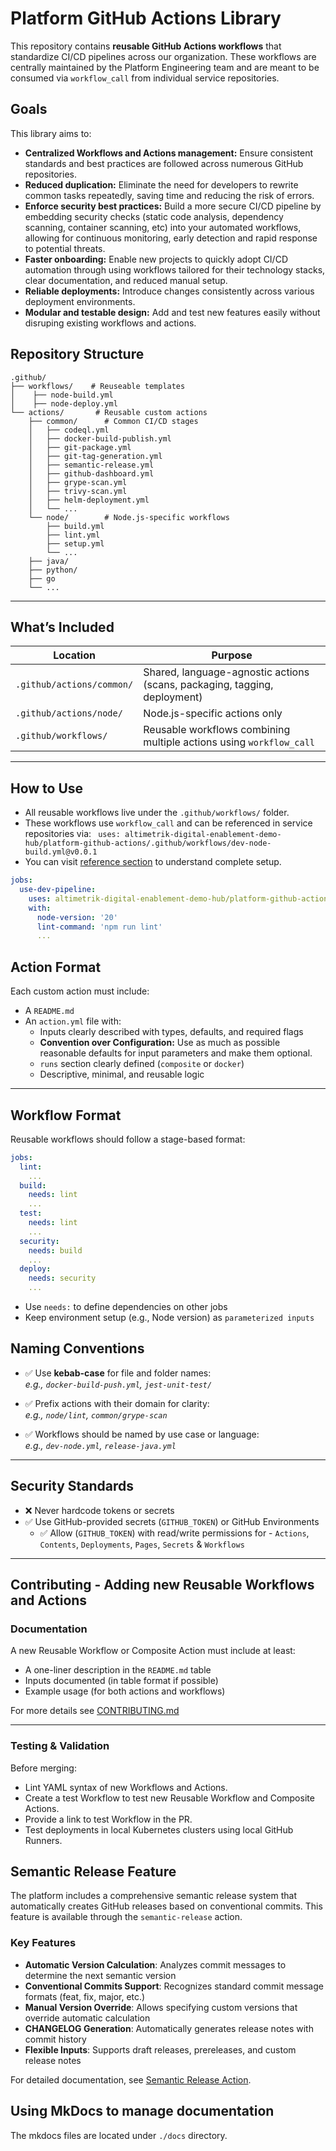 # Platform GitHub Actions Library

This repository contains **reusable GitHub Actions workflows** that standardize CI/CD pipelines across our organization. These workflows are centrally maintained by the Platform Engineering team and are meant to be consumed via `workflow_call` from individual service repositories.


## Goals

This library aims to:

- **Centralized Workflows and Actions management:** Ensure consistent standards and best practices are followed across numerous GitHub repositories.
- **Reduced duplication:** Eliminate the need for developers to rewrite common tasks repeatedly, saving time and reducing the risk of errors.
- **Enforce security best practices:** Build a more secure CI/CD pipeline by embedding security checks (static code analysis, dependency scanning, container scanning, etc) into your automated workflows, allowing for continuous monitoring, early detection and rapid response to potential threats.
- **Faster onboarding:** Enable new projects to quickly adopt CI/CD automation through using workflows tailored for their technology stacks, clear documentation, and reduced manual setup.
- **Reliable deployments:** Introduce changes consistently across various deployment environments.
- **Modular and testable design:** Add and test new features easily without disruping existing workflows and actions.

## Repository Structure

```plaintext
.github/
├── workflows/    # Reuseable templates
│    ├── node-build.yml   
│    ├── node-deploy.yml  
└── actions/       # Reusable custom actions
    ├── common/      # Common CI/CD stages
    │   ├── codeql.yml
    │   ├── docker-build-publish.yml
    │   ├── git-package.yml
    │   ├── git-tag-generation.yml
    │   ├── semantic-release.yml
    │   ├── github-dashboard.yml
    │   ├── grype-scan.yml
    │   ├── trivy-scan.yml
    │   ├── helm-deployment.yml
    │   └── ...
    └── node/        # Node.js-specific workflows
        ├── build.yml
        ├── lint.yml
        ├── setup.yml
        └── ...
    ├── java/
    ├── python/
    ├── go
    └── ...

```

---

## What’s Included

| Location                      | Purpose                                                  |
|------------------------------|----------------------------------------------------------|
| `.github/actions/common/`    | Shared, language-agnostic actions (scans, packaging, tagging, deployment) |
| `.github/actions/node/`      | Node.js-specific actions only                            |
| `.github/workflows/`         | Reusable workflows combining multiple actions using `workflow_call` |

---

## How to Use

- All reusable workflows live under the `.github/workflows/` folder.
- These workflows use `workflow_call` and can be referenced in service repositories via: ` uses: altimetrik-digital-enablement-demo-hub/platform-github-actions/.github/workflows/dev-node-build.yml@v0.0.1` 
- You can visit [reference section](./.github/workflows/README.md) to understand complete setup.

```yaml
jobs:
  use-dev-pipeline:
    uses: altimetrik-digital-enablement-demo-hub/platform-github-actions/.github/workflows/dev-node.yml@<ref>
    with:
      node-version: '20'
      lint-command: 'npm run lint'
      ...
```

## Action Format

Each custom action must include:

- A `README.md`
- An `action.yml` file with:
  - Inputs clearly described with types, defaults, and required flags
  - **Convention over Configuration:** Use as much as possible reasonable defaults for input parameters and make them optional. 
  - `runs` section clearly defined (`composite` or `docker`)
  - Descriptive, minimal, and reusable logic

---

## Workflow Format

Reusable workflows should follow a stage-based format:

```yaml
jobs:
  lint:
    ...
  build:
    needs: lint
    ...
  test:
    needs: lint
    ...
  security:
    needs: build
    ...
  deploy:
    needs: security
    ...
```

- Use `needs:` to define dependencies on other jobs
- Keep environment setup (e.g., Node version) as `parameterized inputs`

## Naming Conventions

- ✅ Use **kebab-case** for file and folder names:  
  _e.g., `docker-build-push.yml`, `jest-unit-test/`_

- ✅ Prefix actions with their domain for clarity:  
  _e.g., `node/lint`, `common/grype-scan`_

- ✅ Workflows should be named by use case or language:  
  _e.g., `dev-node.yml`, `release-java.yml`_

---

## Security Standards

- ❌ Never hardcode tokens or secrets  
- ✅ Use GitHub-provided secrets (`GITHUB_TOKEN`) or GitHub Environments  
  - ✅ Allow (`GITHUB_TOKEN`) with read/write permissions for - `Actions`, `Contents`, `Deployments`, `Pages`, `Secrets` & `Workflows`

---

## Contributing - Adding new Reusable Workflows and Actions

### Documentation

A new Reusable Workflow or Composite Action must include at least:

- A one-liner description in the `README.md` table
- Inputs documented (in table format if possible)
- Example usage (for both actions and workflows)

For more details see [CONTRIBUTING.md](./CONTRIBUTING.md)

---

### Testing & Validation

Before merging:

- Lint YAML syntax of new Workflows and Actions.
- Create a test Workflow to test new Reusable Workflow and Composite Actions.
- Provide a link to test Workflow in the PR.
- Test deployments in local Kubernetes clusters using local GitHub Runners.

## Semantic Release Feature

The platform includes a comprehensive semantic release system that automatically creates GitHub releases based on conventional commits. This feature is available through the `semantic-release` action.

### Key Features

- **Automatic Version Calculation**: Analyzes commit messages to determine the next semantic version
- **Conventional Commits Support**: Recognizes standard commit message formats (feat, fix, major, etc.)
- **Manual Version Override**: Allows specifying custom versions that override automatic calculation
- **CHANGELOG Generation**: Automatically generates release notes with commit history
- **Flexible Inputs**: Supports draft releases, prereleases, and custom release notes

For detailed documentation, see [Semantic Release Action](./.github/actions/common/github-actions/semantic-release/README.md).

## Using MkDocs to manage documentation

The mkdocs files are located under `./docs` directory. 
